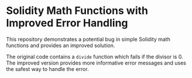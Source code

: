 # Solidity Math Functions with Improved Error Handling

This repository demonstrates a potential bug in simple Solidity math functions and provides an improved solution.

The original code contains a `divide` function which fails if the divisor is 0. The improved version provides more informative error messages and uses the safest way to handle the error.